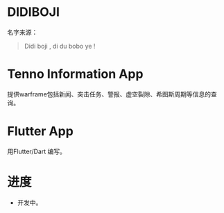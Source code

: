 # DIDIBOJI 

名字来源：

> Didi boji , di du bobo ye !

# Tenno Information App 

提供warframe包括新闻、突击任务、警报、虚空裂隙、希图斯周期等信息的查询。

# Flutter App

用Flutter/Dart 编写。

# 进度

- 开发中。